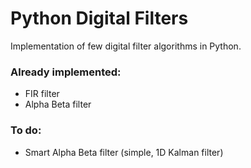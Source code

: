 # Python Digital Filters
Implementation of few digital filter algorithms in Python.

### Already implemented:
- FIR filter
- Alpha Beta filter

### To do:
- Smart Alpha Beta filter (simple, 1D Kalman filter)